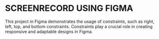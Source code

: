 # SCREENRECORD USING FIGMA

This project in Figma demonstrates the usage of constraints, such as right, left, top, and bottom constraints. Constraints play a crucial role in creating responsive and adaptable designs in Figma.
